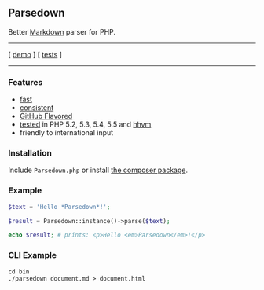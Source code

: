## Parsedown

Better [Markdown](http://en.wikipedia.org/wiki/Markdown) parser for PHP.

***

[ [demo](http://parsedown.org/demo) ] [ [tests](http://parsedown.org/tests/) ]

***

### Features

* [fast](http://parsedown.org/speed)
* [consistent](http://parsedown.org/consistency)
* [GitHub Flavored](https://help.github.com/articles/github-flavored-markdown)
* [tested](https://travis-ci.org/erusev/parsedown) in PHP 5.2, 5.3, 5.4, 5.5 and [hhvm](http://www.hhvm.com/)
* friendly to international input

### Installation

Include `Parsedown.php` or install [the composer package](https://packagist.org/packages/erusev/parsedown).

### Example

```php
$text = 'Hello *Parsedown*!';

$result = Parsedown::instance()->parse($text);

echo $result; # prints: <p>Hello <em>Parsedown</em>!</p>
```

### CLI Example

```
cd bin
./parsedown document.md > document.html
```
